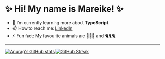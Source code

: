 <!--
**mbosselmann/mbosselmann** is a ✨ _special_ ✨ repository because its `README.md` (this file) appears on your GitHub profile.

Here are some ideas to get you started:

- 🔭 I’m currently working on ...
- 🌱 I’m currently learning ...
- 👯 I’m looking to collaborate on ...
- 🤔 I’m looking for help with ...
- 💬 Ask me about ...
- 📫 How to reach me: ...
- 😄 Pronouns: ...
- ⚡ Fun fact: ...
-->

# ✨ Hi! My name is Mareike! ✨

- 🌱 I’m currently learning more about **TypeScript**.
- 📫 How to reach me: [LinkedIn](https://www.linkedin.com/in/mareike-bosselmann/)
- ⚡ Fun fact: My favourite animals are 🐷🐷🐷 and 🐈🐈🐈.  

---
[![Anurag's GitHub stats](https://github-readme-stats.vercel.app/api?username=mbosselmann)](https://github.com/anuraghazra/github-readme-stats)
[![GitHub Streak](https://github-readme-streak-stats.herokuapp.com/?user=mbosselmann)](https://git.io/streak-stats)
